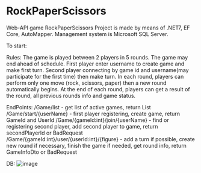 # RockPaperScissors

Web-API game RockPaperScissors
Project is made by means of .NET7, EF Core, AutoMapper. 
Management system is Microsoft SQL Server.

To start:

Rules:
The game is played between 2 players in 5 rounds. The game may end ahead of schedule.
First player enter username to create game and make first turn. 
Second player connecting by game id and username(may participate for the first time) then make turn.
In each round, players can perform only one move (rock, scissors, paper) then a new round automatically begins.
At the end of each round, players can get a result of the round, all previous rounds info and game status. 

EndPoints:
/Game/list - get list of active games, return List<GameDto>
/Game/start/{userName} - first player registering, create game, return GameId and UserId
/Game/{gameId:int}/join/{userName} - find or registering second player, add second player to game, return secondPlayerId or BadRequest
/Game/{gameId:int}/user/{userId:int}/{figure} - add a turn if possible, create new round if necessary, finish the game if needed, get round info,
      return GameInfoDto or BadRequest

DB:
![image](https://github.com/Anastasia1Minsk/RockPaperScissors/assets/92824314/ea94be0b-3bf8-4ffa-91f2-b876e3c8d5d6)

